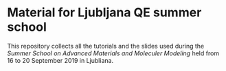 # Material for Ljubljana QE summer school

This repository collects all the tutorials and the slides used during the 
*_Summer School on Advanced Materials and Moleculer Modeling_* held from 16 to 20
September 2019 in Ljubliana. 
